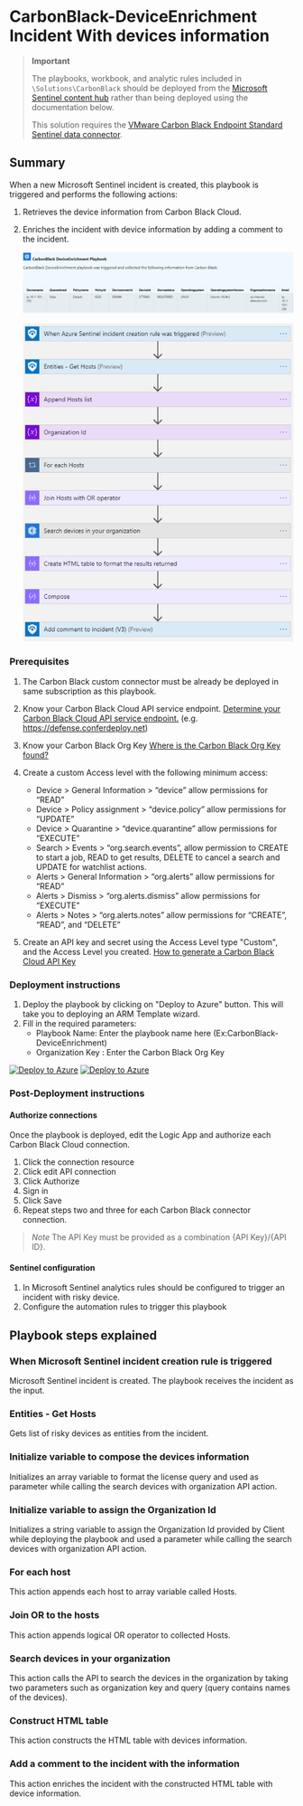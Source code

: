 # CarbonBlack-DeviceEnrichment Incident With devices information

> **Important**
>
> The playbooks, workbook, and analytic rules included in `\Solutions\CarbonBlack` should be deployed from the [Microsoft Sentinel content hub]('https://docs.microsoft.com/azure/sentinel/sentinel-solutions-deploy#install-or-update-a-solution') rather than being deployed using the documentation below.
>
> This solution requires the [VMware Carbon Black Endpoint Standard Sentinel data connector]('https://docs.microsoft.com/azure/sentinel/data-connectors-reference#vmware-carbon-black-endpoint-standard-preview').
>

## Summary

 When a new Microsoft Sentinel incident is created, this playbook is triggered and performs the following actions:

 1. Retrieves the device information from Carbon Black Cloud.
 2. Enriches the incident with device information by adding a comment to the incident.

    ![Comment example](./images/IncidentComment.png)

    ![CarbonBlack-Enrich Incident With devices information](./images/designerOverviewLight.png)

### Prerequisites

1. The Carbon Black custom connector must be already be deployed in same subscription as this playbook.
2. Know your Carbon Black Cloud API service endpoint. [Determine your Carbon Black Cloud API service endpoint.](https://developer.carbonblack.com/reference/carbon-black-cloud/authentication/#building-your-base-urls) (e.g. https://defense.conferdeploy.net)
3. Know your Carbon Black Org Key [Where is the Carbon Black Org Key found?](https://community.carbonblack.com/t5/Knowledge-Base/Carbon-Black-Cloud-Where-is-the-Org-Key-Found/ta-p/80970)
4. Create a custom Access level with the following minimum access:

   * Device > General Information > “device” allow permissions for “READ”
   * Device > Policy assignment > “device.policy” allow permissions for “UPDATE”
   * Device > Quarantine > “device.quarantine” allow permissions for “EXECUTE”
   * Search > Events > “org.search.events”, allow permission to CREATE to start a job, READ to get results, DELETE to cancel a search and UPDATE for watchlist actions.
   * Alerts > General Information > “org.alerts” allow permissions for “READ”
   * Alerts > Dismiss > “org.alerts.dismiss” allow permissions for “EXECUTE”
   * Alerts > Notes > “org.alerts.notes” allow permissions for “CREATE”, “READ”, and “DELETE”
  
5. Create an API key and secret using the Access Level type "Custom", and the Access Level you created. [How to generate a Carbon Black Cloud API Key](https://developer.carbonblack.com/reference/carbon-black-cloud/authentication/#creating-an-api-key)

### Deployment instructions

1. Deploy the playbook by clicking on "Deploy to Azure" button. This will take you to deploying an ARM Template wizard.
2. Fill in the required parameters:
    * Playbook Name: Enter the playbook name here (Ex:CarbonBlack-DeviceEnrichment)
    * Organization Key : Enter the Carbon Black Org Key

[![Deploy to Azure](https://aka.ms/deploytoazurebutton)](https://portal.azure.com/#create/Microsoft.Template/uri/https%3A%2F%2Fraw.githubusercontent.com%2FAzure%2FAzure-Sentinel%2Fmaster%2FSolutions%2FCarbonBlack%2FPlaybooks%2FCarbonBlack-DeviceEnrichment%2Fazuredeploy.json) [![Deploy to Azure](https://aka.ms/deploytoazuregovbutton)](https://portal.azure.us/#create/Microsoft.Template/uri/https%3A%2F%2Fraw.githubusercontent.com%2FAzure%2FAzure-Sentinel%2Fmaster%2FSolutions%2FCarbonBlack%2FPlaybooks%2FCarbonBlack-DeviceEnrichment%2Fazuredeploy.json)

### Post-Deployment instructions

#### Authorize connections

Once the playbook is deployed, edit the Logic App and authorize each Carbon Black Cloud connection.

1. Click the connection resource
2. Click edit API connection
3. Click Authorize
4. Sign in
5. Click Save
6. Repeat steps two and three for each Carbon Black connector connection.

> *Note*
> The API Key must be provided as a combination {API Key}/{API ID}.

#### Sentinel configuration

1. In Microsoft Sentinel analytics rules should be configured to trigger an incident with risky device.
2. Configure the automation rules to trigger this playbook

## Playbook steps explained

### When Microsoft Sentinel incident creation rule is triggered

Microsoft Sentinel incident is created. The playbook receives the incident as the input.

### Entities - Get Hosts

Gets list of risky devices as entities from the incident.

### Initialize variable to compose the devices information

Initializes an array variable to format the license query and used as parameter while calling the search devices with organization API action.

### Initialize variable to assign the Organization Id

Initializes a string variable to assign the Organization Id provided by Client while deploying the playbook and used a parameter while calling the search devices with organization API action.

### For each host

This action appends each host to array variable called Hosts.

### Join OR to the hosts

This action appends logical OR operator to collected Hosts.

### Search devices in your organization

This action calls the API to search the devices in the organization by taking two parameters such as organization key and query (query contains names of the devices).

### Construct HTML table

This action constructs the HTML table with devices information.

### Add a comment to the incident with the information

This action enriches the incident with the constructed HTML table with device information.
